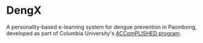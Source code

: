 # DengX

A personality-based e-learning system for dengue prevention in Paombong, developed as part of Columbia University's [ACComPLISHED program](https://www.neurology.columbia.edu/education/additional-educational-programs/adolescents-caring-community-promoting-literacy-insurance-stroke-health-education-emergencies-and-dementia-accomplished). 